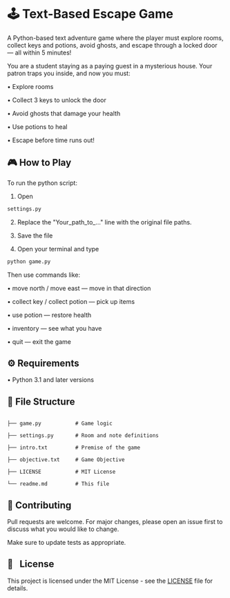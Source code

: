 # 🕹️ Text-Based Escape Game

A Python-based text adventure game where the player must explore rooms, collect keys and potions, avoid ghosts, and escape through a locked door — all within 5 minutes!

You are a student staying as a paying guest in a mysterious house. Your patron traps you inside, and now you must:

• Explore rooms

• Collect 3 keys to unlock the door

• Avoid ghosts that damage your health

• Use potions to heal

• Escape before time runs out!

## 🎮 How to Play
To run the python script:

1. Open

```cmd
settings.py
```

2. Replace the "Your_path_to_..." line with the original file paths.

3. Save the file

4. Open your terminal and type

```cmd
python game.py
```
   
Then use commands like:

• move north / move east — move in that direction

• collect key / collect potion — pick up items

• use potion — restore health

• inventory — see what you have

• quit — exit the game

## ⚙️ Requirements

• Python 3.1 and later versions
## 📁 File Structure

```

├── game.py           # Game logic

├── settings.py       # Room and note definitions

├── intro.txt         # Premise of the game

├── objective.txt     # Game Objective

├── LICENSE           # MIT License

└── readme.md         # This file
```


## 👥 Contributing

Pull requests are welcome. For major changes, please open an issue first to discuss what you would like to change.

Make sure to update tests as appropriate.


## 📄   License

This project is licensed under the MIT License - see the [LICENSE](LICENSE) file for details.


